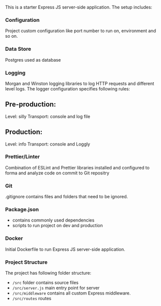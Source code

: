 This is a starter Express JS server-side application. The setup includes:

### Configuration

Project custom configuration like port number to run on, environment and so on.

### Data Store
Postgres used as database

### Logging

Morgan and Winston logging libraries to log HTTP requests and different level logs.
The logger configuration specifies following rules:
## Pre-production:
Level: silly
Transport: console and log file

## Production:
Level: info
Transport: console and Loggly

### Prettier/Linter

Combination of ESLint and Prettier libraries installed and configured to forma and analyze code on commit to Git repositry

### Git

.gitignore contains files and folders that need to be ignored.

### Package.json

- contains commonly used dependencies
- scripts to run project on dev and production

### Docker

Initial Dockerfile to run Express JS server-side application.

### Project Structure

The project has following folder structure:

- `/src` folder contains source files
- `/src/server.js` main entry point for server
- `/src/middleware` contains all custom Express middleware.
- `/src/routes` routes
